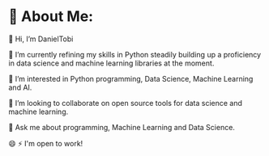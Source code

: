 # 💫 About Me:
👋 Hi, I’m DanielTobi<br>

🌱 I’m currently refining my skills in Python steadily building up a proficiency in data science and machine learning libraries at the moment.<br>

👀 I’m interested in Python programming, Data Science, Machine Learning and AI.<br>

👯 I’m looking to collaborate on open source tools for data science and machine learning.<br>

💬 Ask me about programming, Machine Learning and Data Science.<br>

😄 ⚡ I'm open to work!

<!--
## 🌐 Socials:
[![LinkedIn](https://img.shields.io/badge/LinkedIn-%230077B5.svg?logo=linkedin&logoColor=white)](https://linkedin.com/in/https://www.linkedin.com/in/daniel-tobi-875558203/) [![Twitter](https://img.shields.io/badge/Twitter-%231DA1F2.svg?logo=Twitter&logoColor=white)](https://twitter.com/DanielTobi0) 

# 💻 Tech Stack:
![C](https://img.shields.io/badge/c-%2300599C.svg?style=for-the-badge&logo=c&logoColor=white) ![Python](https://img.shields.io/badge/python-3670A0?style=for-the-badge&logo=python&logoColor=ffdd54)
# 📊 GitHub Stats:
![](https://github-readme-stats.vercel.app/api?username=DanielTobi0&theme=dark&hide_border=false&include_all_commits=false&count_private=false)<br/>
![](https://github-readme-streak-stats.herokuapp.com/?user=DanielTobi0&theme=dark&hide_border=false)<br/>
![](https://github-readme-stats.vercel.app/api/top-langs/?username=DanielTobi0&theme=dark&hide_border=false&include_all_commits=false&count_private=false&layout=compact)
-->

